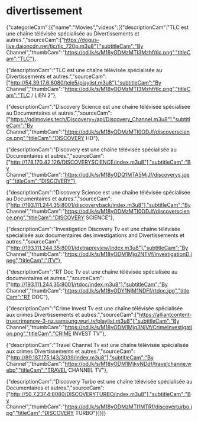 # divertissement
{"categorieCam":[{"name":"Movies","videos":[{"descriptionCam":"TLC est une chaîne télévisée spécialisée au Divertissements et autres.","sourceCam":["https://dogus-live.daioncdn.net/tlc/tlc_720p.m3u8"],"subtitleCam":"By Channel","thumbCam":"https://od.lk/s/M18yODMzMTI3Mzhf/tlc.png","titleCam":"TLC"},

{"descriptionCam":"TLC est une chaîne télévisée spécialisée au Divertissements et autres.","sourceCam":["http://54.39.17.6:8080/tele5/playlist.m3u8"],"subtitleCam":"By Channel","thumbCam":"https://od.lk/s/M18yODMzMTI3Mzhf/tlc.png","titleCam":"TLC / LIEN 2"},

{"descriptionCam":"Discovery Science est une chaîne télévisée spécialisée au Documentaires et autres.","sourceCam":["https://gdlmovies.tech/Discovery+/api/Discovery_Channel.m3u8"],"subtitleCam":"By Channel","thumbCam":"https://od.lk/s/M18yODMzMTI0ODJf/discoverscience.png","titleCam":"DISCOVERY HD"},

{"descriptionCam":"Discovery est une chaîne télévisée spécialisée au Documentaires et autres.","sourceCam":["http://178.170.42.126/DISCOVERYSCIENCE/index.m3u8"],"subtitleCam":"By Channel","thumbCam":"https://od.lk/s/M18yODQ1MTA5MjJf/discoverys.jpeg","titleCam":"DISCOVERY"},

{"descriptionCam":"Discovery Science est une chaîne télévisée spécialisée au Documentaires et autres.","sourceCam":["http://193.111.244.35:8001/discoveryback/index.m3u8"],"subtitleCam":"By Channel","thumbCam":"https://od.lk/s/M18yODMzMTI0ODJf/discoverscience.png","titleCam":"DISCOVERY SCIENCE"},

{"descriptionCam":"Investigation Discovery Tv est une chaîne télévisée spécialisée aux documentaires des investigations and Divertissements et autres.","sourceCam":["http://193.111.244.35:8001/idxtrapreview/index.m3u8"],"subtitleCam":"By Channel","thumbCam":"https://od.lk/s/M18yODM1Mjg2NTVf/investigationD.jpeg","titleCam":"ITV"},

{"descriptionCam":"RT Doc Tv est une chaîne télévisée spécialisée au documentaires et autres.","sourceCam":["http://193.111.244.35:8001/rtdoc/index.m3u8"],"subtitleCam":"By Channel","thumbCam":"https://od.lk/s/M18yODY1NjM1NDFf/rtdoc.jpg","titleCam":"RT DOC"},

{"descriptionCam":"Crime Invest Tv est une chaîne télévisée spécialisée aux crimes Divertissements et autres.","sourceCam":["https://alliantcontent-truecrimenow-3-nz.samsung.wurl.tv/playlist.m3u8"],"subtitleCam":"By Channel","thumbCam":"https://od.lk/s/M18yODM1Mjg3NjVf/CrimeInvestigation.png","titleCam":"CRIME INVEST TV"},

{"descriptionCam":"Travel Channel Tv est une chaîne télévisée spécialisée aux crimes Divertissements et autres.","sourceCam":["http://89.187.175.143/3039/index.m3u8"],"subtitleCam":"By Channel","thumbCam":"https://od.lk/s/M18yODM1MjkyNDdf/travelchanne.webp","titleCam":"TRAVEL CHANNEL TV"},

{"descriptionCam":"Discovery Turbo est une chaîne télévisée spécialisée au Documentaires et autres.","sourceCam":["http://50.7.237.4:8080/DISCOVERYTURBO/index.m3u8"],"subtitleCam":"By Channel","thumbCam":"https://od.lk/s/M18yODMzMTI1MTRf/discoverturbo.jpg","titleCam":"DISCOVERY TURBO"}]}]}
